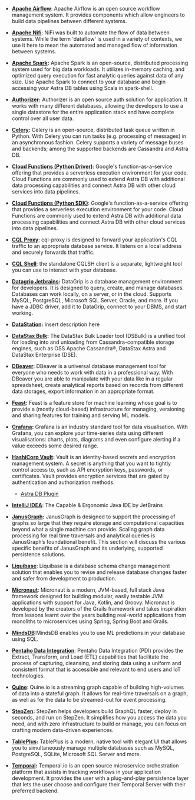 - **[Apache Airflow](integration/apache-airflow)**: Apache Airflow is an open source workflow management system. It provides components which allow engineers to build data pipelines between different systems.

- **[Apache Nifi](integration/apache-nifi)**: NiFi was built to automate the flow of data between systems. While the term 'dataflow' is used in a variety of contexts, we use it here to mean the automated and managed flow of information between systems.

- **[Apache Spark](integration/apache-spark):** Apache Spark is an open-source, distributed processing system used for big data workloads. It utilizes in-memory caching, and optimized query execution for fast analytic queries against data of any size. Use Apache Spark to connect to your database and begin accessing your Astra DB tables using Scala in spark-shell.

- **[Authorizer](integration/authorizer):** Authorizer is an open source auth solution for application.  It works with many different databases, allowing the developers to use a single datastore for the entire application stack and have complete control over all user data.

- **[Celery](integration/celery):** Celery is an open-source, distributed task queue written in Python. With Celery you can run tasks (e.g. processing of messages) in an asynchronous fashion. Celery supports a variety of message buses and backends; among the supported backends are Cassandra and Astra DB.

- **[Cloud Functions (Python Driver)](../develop/platform/google-cloud-function.md)**: Google's function-as-a-service offering that provides a serverless execution environment for your code. Cloud Functions are commonly used to extend Astra DB with additional data processing capabilities and connect Astra DB with other cloud services into data pipelines.

- **[Cloud Functions (Python SDK)](../develop/platform/google-cloud-function.md)**: Google's function-as-a-service offering that provides a serverless execution environment for your code. Cloud Functions are commonly used to extend Astra DB with additional data processing capabilities and connect Astra DB with other cloud services into data pipelines.

- **[CQL Proxy](../astra/cqlproxy)**: cql-proxy is designed to forward your application's CQL traffic to an appropriate database service. It listens on a local address and securely forwards that traffic.

- **[CQL Shell](../data/explore/cqlsh)**: the standalone CQLSH client is a separate, lightweight tool you can use to interact with your database.

- **[Datagrip Jetbrains](../data/explore/datagrip.md):** DataGrip is a database management environment for developers. It is designed to query, create, and manage databases. Databases can work locally, on a server, or in the cloud. Supports MySQL, PostgreSQL, Microsoft SQL Server, Oracle, and more. If you have a JDBC driver, add it to DataGrip, connect to your DBMS, and start working.

- **[DataStation](../data/tools/databases/.md):** insert description here

- **[DataStax Bulk](../data/load/dsbulk.md):** The DataStax Bulk Loader tool (DSBulk) is a unified tool for loading into and unloading from Cassandra-compatible storage engines, such as OSS Apache Cassandra®, DataStax Astra and DataStax Enterprise (DSE).

- **[DBeaver](../data/explore/dbeaver.md)**: DBeaver is a universal database management tool for everyone who needs to work with data in a professional way. With DBeaver you are able to manipulate with your data like in a regular spreadsheet, create analytical reports based on records from different data storages, export information in an appropriate format.

- **[Feast](integration/feast):** Feast is a feature store for machine learning whose goal is to provide a (mostly cloud-based) infrastructure for managing, versioning and sharing features for training and serving ML models.

- **[Grafana](integration/grafana):** Grafana is an industry standard tool for data visualisation. With Grafana, you can explore your time-series data using different visualisations: charts, plots, diagrams and even configure alerting if a value exceeds some desired range.

- **[HashiCorp Vault](integration/vault.md):** Vault is an identity-based secrets and encryption management system. A secret is anything that you want to tightly control access to, such as API encryption keys, passwords, or certificates. Vault provides encryption services that are gated by authentication and authorization methods.
    - [Astra DB Plugin](plugins/astradb-vault-plugin.md)

- **[IntelliJ IDEA](ide/intellij.md)**: The Capable & Ergonomic Java IDE by JetBrains

- **[JanusGraph](../tools/databases/janusgraph.md):** JanusGraph is designed to support the processing of graphs so large that they require storage and computational capacities beyond what a single machine can provide. Scaling graph data processing for real time traversals and analytical queries is JanusGraph’s foundational benefit. This section will discuss the various specific benefits of JanusGraph and its underlying, supported persistence solutions.

- **[Liquibase](integration/liquibase.md)**: Liquibase is a database schema change management solution that enables you to revise and release database changes faster and safer from development to production.

- **[Micronaut](../develop/frameworks/micronaut.md)**: Micronaut is a modern, JVM-based, full stack Java framework designed for building modular, easily testable JVM applications with support for Java, Kotlin, and Groovy. Micronaut is developed by the creators of the Grails framework and takes inspiration from lessons learnt over the years building real-world applications from monoliths to microservices using Spring, Spring Boot and Grails.

- **[MindsDB](../data/explore/mindsdb.md)**:MindsDB enables you to use ML predictions in your database using SQL.

- **[Pentaho Data Integration](integration/pentaho.md)**: Pentaho Data Integration (PDI) provides the Extract, Transform, and Load (ETL) capabilities that facilitate the process of capturing, cleansing, and storing data using a uniform and consistent format that is accessible and relevant to end users and IoT technologies.

- **[Quine](integration/quine.io.md)**: Quine.io is a streaming graph capable of building high-volumes of data into a stateful graph.  It allows for real-time traversals on a graph, as well as for the data to be streamed-out for event processing.

- **[StepZen](integration/stepzen.md):** StepZen helps developers build GraphQL faster, deploy in seconds, and run on StepZen. It simplifies how you access the data you need, and with zero infrastructure to build or manage, you can focus on crafting modern data-driven experiences.

- **[TablePlus](../data/explore/tableplus.md):** TablePlus is a modern, native tool with elegant UI that allows you to simultaneously manage multiple databases such as MySQL, PostgreSQL, SQLite, Microsoft SQL Server and more.

- **[Temporal](integration/temporal.md):** Temporal.io is an open source microservice orchestration platform that assists in tracking workflows in your application development. It provides the user with a plug-and-play persistence layer that lets the user choose and configure their Temporal Server with their preferred backend.
